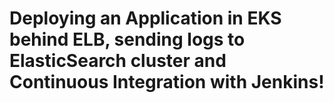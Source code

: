 # Deploying an Application in EKS behind ELB, sending logs to ElasticSearch cluster and Continuous Integration with Jenkins! 
